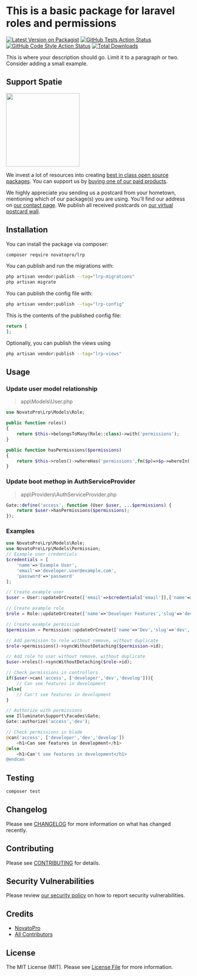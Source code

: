# This is a basic package for laravel roles and permissions

[![Latest Version on Packagist](https://img.shields.io/packagist/v/novatopro/lrp.svg?style=flat-square)](https://packagist.org/packages/novatopro/lrp)
[![GitHub Tests Action Status](https://img.shields.io/github/actions/workflow/status/novatopro/lrp/run-tests.yml?branch=main&label=tests&style=flat-square)](https://github.com/novatopro/lrp/actions?query=workflow%3Arun-tests+branch%3Amain)
[![GitHub Code Style Action Status](https://img.shields.io/github/actions/workflow/status/novatopro/lrp/fix-php-code-style-issues.yml?branch=main&label=code%20style&style=flat-square)](https://github.com/novatopro/lrp/actions?query=workflow%3A"Fix+PHP+code+style+issues"+branch%3Amain)
[![Total Downloads](https://img.shields.io/packagist/dt/novatopro/lrp.svg?style=flat-square)](https://packagist.org/packages/novatopro/lrp)

This is where your description should go. Limit it to a paragraph or two. Consider adding a small example.

## Support Spatie

[<img src="https://avatars.githubusercontent.com/u/7535935?s=200&v=4" width="200px" />](https://spatie.be/github-ad-click/lrp)

We invest a lot of resources into creating [best in class open source packages](https://spatie.be/open-source). You can support us by [buying one of our paid products](https://spatie.be/open-source/support-us).

We highly appreciate you sending us a postcard from your hometown, mentioning which of our package(s) you are using. You'll find our address on [our contact page](https://spatie.be/about-us). We publish all received postcards on [our virtual postcard wall](https://spatie.be/open-source/postcards).

## Installation

You can install the package via composer:

```bash
composer require novatopro/lrp
```

You can publish and run the migrations with:

```bash
php artisan vendor:publish --tag="lrp-migrations"
php artisan migrate
```

You can publish the config file with:

```bash
php artisan vendor:publish --tag="lrp-config"
```

This is the contents of the published config file:

```php
return [
];
```

Optionally, you can publish the views using

```bash
php artisan vendor:publish --tag="lrp-views"
```

## Usage

### Update user model relationship

> app\Models\User.php

```php
use NovatoPro\Lrp\Models\Role;

public function roles()
{
    return $this->belongsToMany(Role::class)->with('permissions');
}

public function hasPermissions($permissions)
{
    return $this->roles()->whereHas('permissions',fn($p)=>$p->whereIn('slug',$permissions))->count();
}
```

### Update boot methop in AuthServiceProvider

> app\Providers\AuthServiceProvider.php

```php
Gate::define('access', function (User $user, ...$permissions) {
    return $user->hasPermissions($permissions);
});
```

### Examples
```php
use NovatoPro\Lrp\Models\Role;
use NovatoPro\Lrp\Models\Permission;
// Example user credentials
$credentials = [
    'name'=>'Example User',
    'email'=>'developer.user@example.com',
    'password'=>'password'
];

// Create example user
$user = User::updateOrCreate(['email'=>$credentials['email']],['name'=>$credentials['name'],'password'=>Hash::make($credentials['password'])]);

// Create example role
$role = Role::updateOrCreate(['name'=>'Developer Features','slug'=>'developer-features']);

// Create example permission
$permission = Permission::updateOrCreate(['name'=>'Dev','slug'=>'dev','description'=>'Can see features in development']);

// Add permision to role without remove, without duplicate
$role->permissions()->syncWithoutDetaching($permission->id);

// Add role to user without remove, without duplicate
$user->roles()->syncWithoutDetaching($role->id);

// Check permissions in controllers
if($user->can('access', ['developer','dev','develop'])){
    // Can see features in development
}else{
    // Can't see features in development
}

// Authorize with permissions
use Illuminate\Support\Facades\Gate;
Gate::authorize('access','dev');
```

```php
// Check permissions in blade
@can('access', ['developer','dev','develop'])
    <h1>Can see features in development</h1>
@else
    <h1>Can't see features in development</h1>
@endcan
```

## Testing

```bash
composer test
```

## Changelog

Please see [CHANGELOG](CHANGELOG.md) for more information on what has changed recently.

## Contributing

Please see [CONTRIBUTING](CONTRIBUTING.md) for details.

## Security Vulnerabilities

Please review [our security policy](../../security/policy) on how to report security vulnerabilities.

## Credits

- [NovatoPro](https://github.com/NovatoPro)
- [All Contributors](../../contributors)

## License

The MIT License (MIT). Please see [License File](LICENSE.md) for more information.
